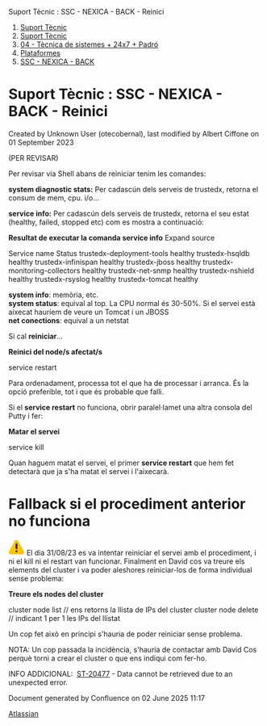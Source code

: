 Suport Tècnic : SSC - NEXICA - BACK - Reinici  

1.  [Suport Tècnic](index.html)
2.  [Suport Tècnic](13893782.html)
3.  [04 - Tècnica de sistemes + 24x7 + Padró](26313202.html)
4.  [Plataformes](Plataformes_41520520.html)
5.  [SSC - NEXICA - BACK](SSC---NEXICA---BACK_41521974.html)

Suport Tècnic : SSC - NEXICA - BACK - Reinici
=============================================

Created by Unknown User (otecobernal), last modified by Albert Ciffone on 01 September 2023

(PER REVISAR)

Per revisar via Shell abans de reiniciar tenim les comandes:

**system diagnostic stats:** Per cadascún dels serveis de trustedx, retorna el consum de mem, cpu. i/o...

**service info:** Per cadascún dels serveis de trustedx, retorna el seu estat (healthy, failed, stopped etc) com es mostra a continuació:

**Resultat de executar la comanda service info** Expand source

Service name Status
trustedx-deployment-tools healthy
trustedx-hsqldb healthy
trustedx-infinispan healthy
trustedx-jboss healthy
trustedx-monitoring-collectors healthy
trustedx-net-snmp healthy
trustedx-nshield healthy
trustedx-rsyslog healthy
trustedx-tomcat healthy

**system info**: memòria, etc.  
**system status**: equival al top. La CPU normal és 30-50%. Si el servei està aixecat hauríem de veure un Tomcat i un JBOSS  
**net conections**: equival a un netstat

  

Si cal **reiniciar**...

**Reinici del node/s afectat/s**

service restart

Para ordenadament, processa tot el que ha de processar i arranca. És la opció preferible, tot i que és probable que falli.

Si el **service restart** no funciona, obrir paralel·lamet una altra consola del Putty i fer:

**Matar el servei**

service kill

Quan haguem matat el servei, el primer **service restart** que hem fet detectarà que ja s'ha matat el servei i l'aixecarà.

Fallback si el procediment anterior no funciona
===============================================

![(warning)](images/icons/emoticons/warning.svg) El dia 31/08/23 es va intentar reiniciar el servei amb el procediment, i ni el kill ni el restart van funcionar. Finalment en David cos va treure els elements del cluster i va poder aleshores reiniciar-los de forma individual sense problema:

**Treure els nodes del cluster**

cluster node list // ens retorns la llista de IPs del cluster
cluster node delete <IP> // indicant 1 per 1 les IPs del llistat

Un cop fet això en principi s'hauria de poder reiniciar sense problema.

NOTA: Un cop passada la incidència, s'hauria de contactar amb David Cos perquè torni a crear el cluster o que ens indiqui com fer-ho.

INFO ADDICIONAL:  [ST-20477](https://contacte.aoc.cat/browse/ST-20477?src=confmacro) - Data cannot be retrieved due to an unexpected error.

  

Document generated by Confluence on 02 June 2025 11:17

[Atlassian](http://www.atlassian.com/)